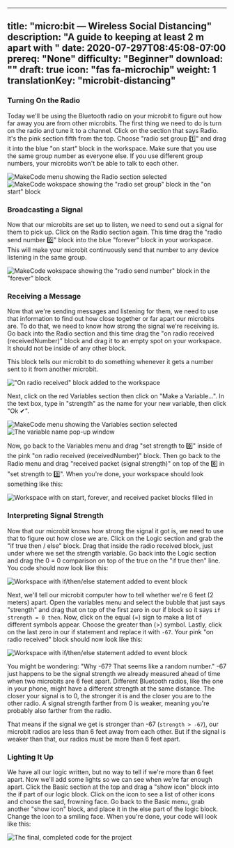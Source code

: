 <!--
  TODO:
    * Introduction
    * Hardware setup
    * Pairing device and downloading code
    * Using the MakeCode simulator
-->
---
title: "micro:bit — Wireless Social Distancing"
description: "A guide to keeping at least 2 m apart with "
date: 2020-07-297T08:45:08-07:00
prereq: "None"
difficulty: "Beginner"
download: ""
draft: true
icon: "fas fa-microchip"
weight: 1
translationKey: "microbit-distancing"
---

### Turning On the Radio
Today we'll be using the Bluetooth radio on your microbit to figure out how far away you are from other microbits. The first thing we need to do is turn on the radio and tune it to a channel. Click on the section that says Radio. It's the pink section fifth from the top. Choose "radio set group 1️⃣" and drag it into the blue "on start" block in the workspace. Make sure that you use the same group number as everyone else. If you use different group numbers, your microbits won't be able to talk to each other.

![MakeCode menu showing the Radio section selected](img/radioMenu.png)
![MakeCode wokspace showing the "radio set group" block in the "on start" block](img/setRadioGroup.png)

### Broadcasting a Signal
Now that our microbits are set up to listen, we need to send out a signal for them to pick up. Click on the Radio section again. This time drag the "radio send number 0️⃣" block into the blue "forever" block in your workspace. This will make your microbit continuously send that number to any device listening in the same group.

![MakeCode wokspace showing the "radio send number" block in the "forever" block](img/radioSendNumber.png)

### Receiving a Message
Now that we're sending messages and listening for them, we need to use that information to find out how close together or far apart our microbits are. To do that, we need to know how strong the signal we're receiving is. Go back into the Radio section and this time drag the "on radio received (receivedNumber)" block and drag it to an empty spot on your workspace. It should not be inside of any other block.

This block tells our microbit to do something whenever it gets a number sent to it from another microbit.

!["On radio received" block added to the workspace](img/onRadioReceived.png)

Next, click on the red Variables section then click on "Make a Variable...". In the text box, type in "strength" as the name for your new variable, then click "Ok ✔".

![MakeCode menu showing the Variables section selected](img/makeVariable.png)
![The variable name pop-up window](img/variableModal.png)

Now, go back to the Variables menu and drag "set strength to 0️⃣" inside of the pink "on radio received (receivedNumber)" block. Then go back to the Radio menu and drag "received packet (signal strength)" on top of the 0️⃣ in "set strength to 0️⃣". When you're done, your workspace should look something like this:

![Workspace with on start, forever, and received packet blocks filled in](img/savedRSSI.png)

### Interpreting Signal Strength
Now that our microbit knows how strong the signal it got is, we need to use that to figure out how close we are. Click on the Logic section and grab the "if true then / else" block. Drag that inside the radio received block, just under where we set the strength variable. Go back into the Logic section and drag the 0 = 0 comparison on top of the true on the "if true then" line. You code should now look like this:

![Workspace with if/then/else statement added to event block](img/addedLogic.png)

Next, we'll tell our microbit computer how to tell whether we're 6 feet (2 meters) apart. Open the variables menu and select the bubble that just says "strength" and drag that on top of the first zero in our if block so it says `if strength = 0 then`. Now, click on the equal (=) sign to make a list of different symbols appear. Choose the greater than (>) symbol. Lastly, click on the last zero in our if statement and replace it with `-67`. Your pink "on radio received" block should now look like this:

![Workspace with if/then/else statement added to event block](img/completedCondition.png)

You might be wondering: "Why -67? That seems like a random number." -67 just happens to be the signal strength we already measured ahead of time when two microbits are 6 feet apart. Different Bluetooth radios, like the one in your phone, might have a different strength at the same distance. The closer your signal is to 0, the stronger it is and the closer you are to the other radio. A signal strength farther from 0 is weaker, meaning you're probably also farther from the radio.

That means if the signal we get is stronger than -67 (`strength > -67`), our microbit radios are less than 6 feet away from each other. But if the signal is weaker than that, our radios must be more than 6 feet apart.

### Lighting It Up
We have all our logic written, but no way to tell if we're more than 6 feet apart. Now we'll add some lights so we can see when we're far enough apart. Click the Basic section at the top and drag a "show icon" block into the if part of our logic block. Click on the icon to see a list of other icons and choose the sad, frowning face. Go back to the Basic menu, grab another "show icon" block, and place it in the else part of the logic block. Change the icon to a smiling face. When you're done, your code will look like this:

![The final, completed code for the project](img/finalCode.png)